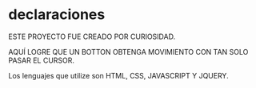 # declaraciones


ESTE PROYECTO FUE CREADO POR CURIOSIDAD. 





AQUÍ LOGRE QUE UN BOTTON OBTENGA MOVIMIENTO CON TAN SOLO PASAR EL CURSOR.




Los lenguajes que utilize son HTML, CSS, JAVASCRIPT Y JQUERY.

